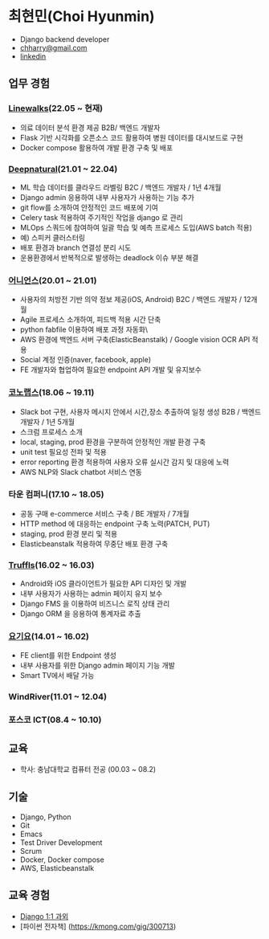 # 최현민(Choi Hyunmin)
- Django backend developer
- chharry@gmail.com
- [linkedin](https://www.linkedin.com/in/chharry/)


## 업무 경험

### [Linewalks](https://linewalks.com/)(22.05 ~ 현재)
- 의료 데이터 분석 환경 제공 B2B/ 백엔드 개발자
- Flask 기반 시각화를 오픈소스 코드 활용하여 병원 데이터를 대시보드로 구현
- Docker compose 활용하여 개발 환경 구축 및 배포

### [Deepnatural](https://deepnatural.ai/)(21.01 ~ 22.04)
- ML 학습 데이터를 클라우드 라벨링 B2C / 백엔드 개발자 / 1년 4개월
- Django admin 응용하여 내부 사용자가 사용하는 기능 추가
- git flow를 소개하여 안정적인 코드 배포에 기여
- Celery task 적용하여 주기적인 작업을 django 로 관리
- MLOps 스쿼드에 참여하여 일괄 학습 및 예측 프로세스 도입(AWS batch 적용)
- 예) 스피커 클러스터링
- 배포 환경과 branch 연결성 분리 시도
- 운용환경에서 반복적으로 발생하는 deadlock 이슈 부분 해결

### [어니언스](https://www.papricacare.com/)(20.01 ~ 21.01)
- 사용자의 처방전 기반 의약 정보 제공(iOS, Android) B2C / 백엔드 개발자 / 12개월
- Agile 프로세스 소개하여, 피드백 적용 시간 단축
- python fabfile 이용하여 배포 과정 자동화\
- AWS 환경에 백엔드 서버 구축(ElasticBeanstalk) / Google vision OCR API 적용
- Social 계정 인증(naver, facebook, apple)
- FE 개발자와 협업하여 필요한 endpoint API 개발 및 유지보수

### [코노랩스](https://about.kono.ai/)(18.06 ~ 19.11)
- Slack bot 구현, 사용자 메시지 안에서 시간,장소 추출하여 일정 생성 B2B / 백엔드 개발자 / 1년 5개월
- 스크럼 프로세스 소개
- local, staging, prod 환경을 구분하여 안정적인 개발 환경 구축
- unit test 필요성 전파 및 적용
- error reporting 환경 적용하여 사용자 오류 실시간 감지 및 대응에 노력
- AWS NLP와 Slack chatbot 서비스 연동

### 타운 컴퍼니(17.10 ~ 18.05)
- 공동 구매 e-commerce 서비스 구축 / BE 개발자 / 7개월
- HTTP method 에 대응하는 endpoint 구축 노력(PATCH, PUT)
- staging, prod 환경 분리 및 적용
- Elasticbeanstalk 적용하여 무중단 배포 환경 구축

### [Truffls](https://truffls.de/en/)(16.02 ~ 16.03)
- Android와 iOS 클라이언트가 필요한 API 디자인 및 개발
- 내부 사용자가 사용하는 admin 페이지 유지 보수
- Django FMS 을 이용하여 비즈니스 로직 상태 관리
- Django ORM 을 응용하여 통계자료 추출

### [요기요](https://www.yogiyo.co.kr/mobile/#/)(14.01 ~ 16.02)
- FE client를 위한 Endpoint 생성
- 내부 사용자를 위한 Django admin 페이지 기능 개발
- Smart TV에서 배달 가능

### WindRiver(11.01 ~ 12.04)

### 포스코 ICT(08.4 ~ 10.10)

## 교육
- 학사: 충남대학교 컴퓨터 전공 (00.03 ~ 08.2)

## 기술
- Django, Python
- Git
- Emacs
- Test Driver Development
- Scrum
- Docker, Docker compose
- AWS, Elasticbeanstalk


## 교육 경험
- [Django 1:1 과외](https://kmong.com/@%ED%98%84%EB%AF%BC)
- [파이썬 전자책] (https://kmong.com/gig/300713)
